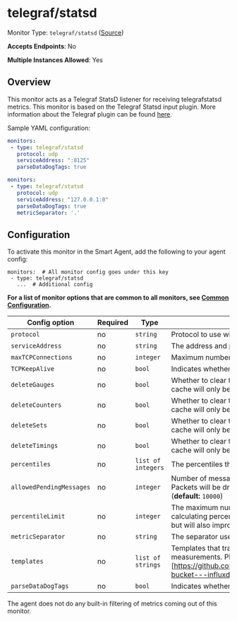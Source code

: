 <!--- GENERATED BY gomplate from scripts/docs/templates/monitor-page.md.tmpl --->

# telegraf/statsd

Monitor Type: `telegraf/statsd` ([Source](https://github.com/signalfx/signalfx-agent/tree/main/pkg/monitors/telegraf/monitors/telegrafstatsd))

**Accepts Endpoints**: No

**Multiple Instances Allowed**: Yes

## Overview

This monitor acts as a Telegraf StatsD listener for receiving telegrafstatsd metrics.
This monitor is based on the Telegraf Statsd input plugin.  More information about the Telegraf plugin
can be found [here](https://github.com/influxdata/telegraf/tree/master/plugins/inputs/statsd).

Sample YAML configuration:

```yaml
monitors:
 - type: telegraf/statsd
   protocol: udp
   serviceAddress: ":8125"
   parseDataDogTags: true
```

```yaml
monitors:
 - type: telegraf/statsd
   protocol: udp
   serviceAddress: "127.0.0.1:0"
   parseDataDogTags: true
   metricSeparator: '.'
```


## Configuration

To activate this monitor in the Smart Agent, add the following to your
agent config:

```
monitors:  # All monitor config goes under this key
 - type: telegraf/statsd
   ...  # Additional config
```

**For a list of monitor options that are common to all monitors, see [Common
Configuration](../monitor-config.md#common-configuration).**


| Config option | Required | Type | Description |
| --- | --- | --- | --- |
| `protocol` | no | `string` | Protocol to use with the listener: `tcp`, `udp4`, `udp6`, or `udp`. (**default:** `udp`) |
| `serviceAddress` | no | `string` | The address and port to serve from (**default:** `:8125`) |
| `maxTCPConnections` | no | `integer` | Maximum number of tcp connections allowed. (**default:** `250`) |
| `TCPKeepAlive` | no | `bool` | Indicates whether to keep the tcp connection alive. (**default:** `false`) |
| `deleteGauges` | no | `bool` | Whether to clear the gauge cache every interval.  Setting this to false means the cache will only be cleared when the monitor is restarted. (**default:** `true`) |
| `deleteCounters` | no | `bool` | Whether to clear the counter cache every interval.  Setting this to false means the cache will only be cleared when the monitor is restarted. (**default:** `true`) |
| `deleteSets` | no | `bool` | Whether to clear the sets cache every interval.  Setting this to false means the cache will only be cleared when the monitor is restarted. (**default:** `true`) |
| `deleteTimings` | no | `bool` | Whether to clear the timings cache every interval.  Setting this to false means the cache will only be cleared when the monitor is restarted. (**default:** `true`) |
| `percentiles` | no | `list of integers` | The percentiles that are collected for timing and histogram stats. |
| `allowedPendingMessages` | no | `integer` | Number of messages allowed to queue up between each collection interval. Packets will be dropped until the next collection interval if this buffer fills up. (**default:** `10000`) |
| `percentileLimit` | no | `integer` | The maximum number of histogram values to track each measurement when calculating percentiles. Increasing the limit will increase memory consumption but will also improve accuracy. (**default:** `1000`) |
| `metricSeparator` | no | `string` | The separator used to separate parts of a metric name (**default:** `_`) |
| `templates` | no | `list of strings` | Templates that transform telegrafstatsd metrics into influx tags and measurements. Please refer to the Telegraf (documentation)[https://github.com/influxdata/telegraf/tree/master/plugins/inputs/statsd#statsd-bucket---influxdb-line-protocol-templates] for more information on templates. |
| `parseDataDogTags` | no | `bool` | Indicates whether to parse dogstatsd tags (**default:** `false`) |



The agent does not do any built-in filtering of metrics coming out of this
monitor.


